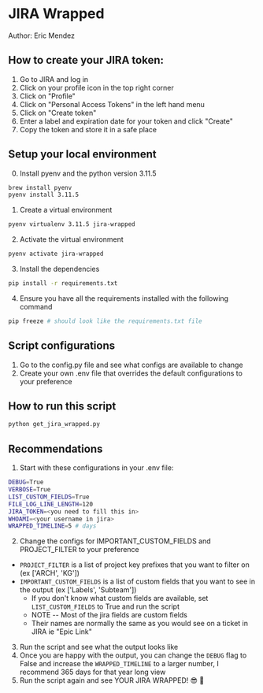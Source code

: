 # JIRA Wrapped
Author: Eric Mendez

## How to create your JIRA token:
1. Go to JIRA and log in
2. Click on your profile icon in the top right corner
3. Click on "Profile"
4. Click on "Personal Access Tokens" in the left hand menu
5. Click on "Create token"
7. Enter a label and expiration date for your token and click "Create"
8. Copy the token and store it in a safe place

## Setup your local environment
0. Install pyenv and the python version 3.11.5
```bash
brew install pyenv
pyenv install 3.11.5
```
1. Create a virtual environment
```bash
pyenv virtualenv 3.11.5 jira-wrapped
```
2. Activate the virtual environment
```bash
pyenv activate jira-wrapped
```
3. Install the dependencies
```bash
pip install -r requirements.txt
```
4. Ensure you have all the requirements installed with the following command
```bash
pip freeze # should look like the requirements.txt file
```

## Script configurations
1. Go to the config.py file and see what configs are available to change
2. Create your own .env file that overrides the default configurations to your preference

## How to run this script
```bash
python get_jira_wrapped.py
```

## Recommendations
1. Start with these configurations in your .env file:
```bash
DEBUG=True
VERBOSE=True
LIST_CUSTOM_FIELDS=True
FILE_LOG_LINE_LENGTH=120
JIRA_TOKEN=<you need to fill this in>
WHOAMI=<your username in jira>
WRAPPED_TIMELINE=5 # days
```
2. Change the configs for IMPORTANT_CUSTOM_FIELDS and PROJECT_FILTER to your preference
- `PROJECT_FILTER` is a list of project key prefixes that you want to filter on (ex ['ARCH', 'KG'])
- `IMPORTANT_CUSTOM_FIELDS` is a list of custom fields that you want to see in the output (ex ['Labels', 'Subteam'])
  - If you don't know what custom fields are available, set `LIST_CUSTOM_FIELDS` to True and run the script
  - NOTE -- Most of the jira fields are custom fields
  - Their names are normally the same as you would see on a ticket in JIRA ie "Epic Link"
3. Run the script and see what the output looks like
4. Once you are happy with the output, you can change the `DEBUG` flag to False and increase the `WRAPPED_TIMELINE` to a larger number, I recommend 365 days for that year long view
5. Run the script again and see YOUR JIRA WRAPPED! :sunglasses: :rocket:
